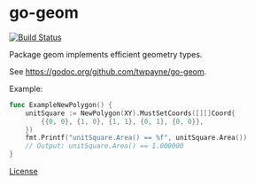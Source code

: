 # go-geom

[![Build Status](https://travis-ci.org/twpayne/go-geom.svg?branch=master)](https://travis-ci.org/twpayne/go-geom)

Package geom implements efficient geometry types.

See https://godoc.org/github.com/twpayne/go-geom.

Example:

```go
func ExampleNewPolygon() {
	unitSquare := NewPolygon(XY).MustSetCoords([][]Coord{
		{{0, 0}, {1, 0}, {1, 1}, {0, 1}, {0, 0}},
	})
	fmt.Printf("unitSquare.Area() == %f", unitSquare.Area())
	// Output: unitSquare.Area() == 1.000000
}
```

[License](LICENSE)
